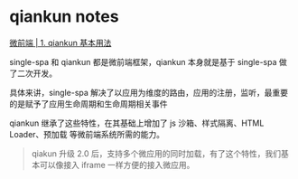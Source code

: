 # qiankun notes
[微前端 | 1. qiankun 基本用法](https://zhuanlan.zhihu.com/p/143728194?from_voters_page=true)

single-spa 和 qiankun 都是微前端框架，qiankun 本身就是基于 single-spa 做了二次开发。

具体来讲，single-spa 解决了以应用为维度的路由，应用的注册，监听，最重要的是赋予了应用生命周期和生命周期相关事件

qiankun 继承了这些特性，在其基础上增加了 js 沙箱、样式隔离、HTML Loader、预加载 等微前端系统所需的能力。

> qiakun 升级 2.0 后，支持多个微应用的同时加载，有了这个特性，我们基本可以像接入 iframe 一样方便的接入微应用。


